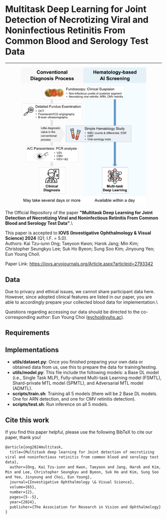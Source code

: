 # Multitask Deep Learning for Joint Detection of Necrotizing Viral and Noninfectious Retinitis From Common Blood and Serology Test Data

---

<p align="center">
  <img src="./image/overview_arn.png" width="80%" height="64%">
</p>

The Official Repository of the paper **"Multitask Deep Learning for Joint Detection of Necrotizing Viral and Noninfectious Retinitis From Common Blood and Serology Test Data"**.\

This paper is accepted to **IOVS (Investigative Ophthalmology & Visual Science) 2024** (Q1; I.F. = 5.0).\
Authors: Kai Tzu-iunn Ong; Taeyoon Kwon; Harok Jang; Min Kim; Christopher Seungkyu Lee; Suk Ho Byeon; Sung Soo Kim; Jinyoung Yeo; Eun Young Choi\

Paper Link: https://iovs.arvojournals.org/Article.aspx?articleid=2793342

## Data

Due to privacy and ethical issues, we cannot share participant data here.\
However, since adopted clinical features are listed in our paper, you are able to accordingly prepare your collected blood data for implementation.\

Questions regarding accessing our data should be directed to the co-corresponding author: Eun Young Choi (eychoi@yuhs.ac).

## Requirements

## Implementations

- **utils/dataset.py**: Once you finished preparing your own data or obtained data from us, use this to prepare the data for training/testing.
- **utils/model.py**: This file include the following models: a Base DL model (i.e., Single Task MLP), Fully-shared Multi-task Learning model (FSMTL), Shard-private MTL model (SPMTL), and Adversarial MTL model (ADMTL).
- **scripts/train.sh**: Training all 5 models (there will be 2 Base DL models. One for ARN detection, and one for CMV retinitis detection).
- **scripts/test.sh**: Run inference on all 5 models.

## Cite this work

If you find this paper helpful, please use the following BibTeX to cite our paper, thank you!

```
@article{ong2024multitask,
  title={Multitask deep learning for Joint detection of necrotizing viral and noninfectious retinitis from common blood and serology test data},
  author={Ong, Kai Tzu-iunn and Kwon, Taeyoon and Jang, Harok and Kim, Min and Lee, Christopher Seungkyu and Byeon, Suk Ho and Kim, Sung Soo and Yeo, Jinyoung and Choi, Eun Young},
  journal={Investigative Ophthalmology \& Visual Science},
  volume={65},
  number={2},
  pages={5--5},
  year={2024},
  publisher={The Association for Research in Vision and Ophthalmology}
}
```
